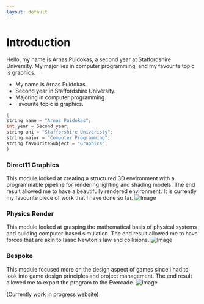 ```yaml
---
layout: default
---
```


# Introduction
Hello, my name is Arnas Puidokas, a second year at Staffordshire University. My major lies in computer programming, and my favourite topic is graphics.


*   My name is Arnas Puidokas.
*   Second year in Staffordshire University.
*   Majoring in computer programming.
*   Favourite topic is graphics.

```c++
{
string name = "Arnas Puidokas";
int year = Second year;
string uni = "Stafforshire Univeristy";
string major = "Computer Programming";
string favouriteSubject = "Graphics";
}
```

### Direct11 Graphics 
This module looked at creating a structured 3D environment with a programmable pipeline for rendering lighting and shading models. The end result allowed me to have a beautifully rendered environment. It is currently my favourite piece of work that I have done so far.
![Image](https://github.com/user-attachments/assets/b0019e32-9e9c-4b87-9c6b-6eeac1c4e1c9)

### Physics Render
This module looked at grasping the mathematical basis of physical systems and building computer-based simulation. The end result allowed me to have forces that are akin to Isaac Newton's law and collisions.
![Image](https://github.com/user-attachments/assets/22a6360d-def4-4cd1-b4e6-82091304679b)


### Bespoke
This module focused more on the design aspect of games since I had to look into game design principles and project management. The end result allowed me to export the program to the Evercade.
![Image](https://github.com/user-attachments/assets/c7da46fa-47af-4207-96be-c3dc089c7628)


(Currently work in progress website)
